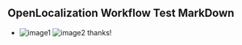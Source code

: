 ## OpenLocalization Workflow Test MarkDown
* ![image1](.\420c3674-aab7-4678-8144-0a7eebd6d531.png)   ![image2](.\d5adb515-7582-4744-b3c7-fbfa1a524188.png) 
thanks!